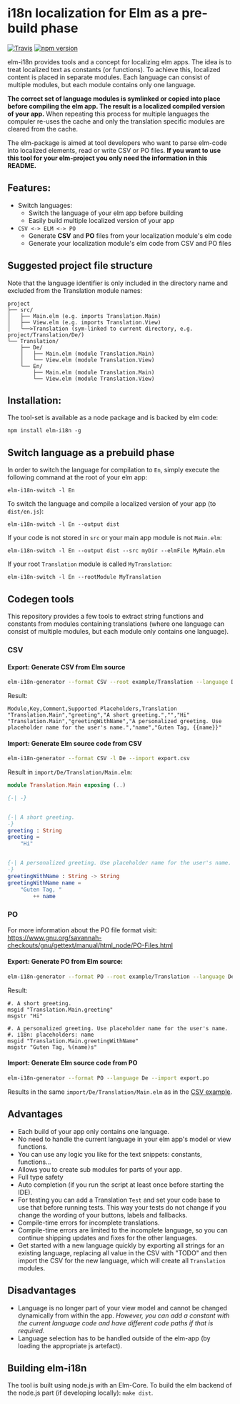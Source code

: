 # i18n localization for Elm as a pre-build phase

[![Travis](https://travis-ci.org/iosphere/elm-i18n.svg?branch=master)](https://travis-ci.org/iosphere/elm-i18n)
[![npm version](https://badge.fury.io/js/elm-i18n.svg)](https://badge.fury.io/js/elm-i18n)

elm-i18n provides tools and a concept for localizing elm apps. The idea is to
treat localized text as constants (or functions). To achieve this, localized
content is placed in separate modules. Each language can consist of
multiple modules, but each module contains only one language.

**The correct set of language modules is symlinked or copied into place before
compiling the elm app. The result is a localized compiled version of your app.**
When repeating this process for multiple languages the compuler re-uses the
cache and only the translation specific modules are cleared from the cache.

The elm-package is aimed at tool developers who want to parse elm-code into
localized elements, read or write CSV or PO files. **If you want to use this
tool for your elm-project you only need the information in this README.**

## Features:

* Switch languages:
    * Switch the language of your elm app before building
    * Easily build multiple localized version of your app
*   `CSV <-> ELM <-> PO`
    * Generate **CSV** and **PO** files from your localization module's elm code
    * Generate your localization module's elm code from CSV and PO files



## Suggested project file structure

Note that the language identifier is only included in the directory name and
excluded from the Translation module names:

```
project
├── src/
│   ├── Main.elm (e.g. imports Translation.Main)
│   ├── View.elm (e.g. imports Translation.View)
│   └──>Translation (sym-linked to current directory, e.g. project/Translation/De/)
└── Translation/
    ├── De/
    │   ├── Main.elm (module Translation.Main)
    │   └── View.elm (module Translation.View)
    └── En/
        ├── Main.elm (module Translation.Main)
        └── View.elm (module Translation.View)
```

## Installation:

The tool-set is available as a node package and is backed by elm code:

`npm install elm-i18n -g`

## Switch language as a prebuild phase

In order to switch the language for compilation to `En`, simply execute the
following command at the root of your elm app:

`elm-i18n-switch -l En`

To switch the language and compile a localized version of your app (to `dist/en.js`):

`elm-i18n-switch -l En --output dist`

If your code is not stored in `src` or your main app module is not `Main.elm`:

`elm-i18n-switch -l En --output dist --src myDir --elmFile MyMain.elm`

If your root `Translation` module is called `MyTranslation`:

`elm-i18n-switch -l En --rootModule MyTranslation`


## Codegen tools

This repository provides a few tools to extract string functions and constants
from modules containing translations (where one language can consist of multiple
modules, but each module only contains one language).

### CSV

#### Export: Generate CSV from Elm source

```bash
elm-i18n-generator --format CSV --root example/Translation --language De --export
```

Result:

```csv
Module,Key,Comment,Supported Placeholders,Translation
"Translation.Main","greeting","A short greeting.","","Hi"
"Translation.Main","greetingWithName","A personalized greeting. Use placeholder name for the user's name.","name","Guten Tag, {{name}}"
```

#### Import: Generate Elm source code from CSV

```bash
elm-i18n-generator --format CSV -l De --import export.csv
```

Result in `import/De/Translation/Main.elm`:

```elm
module Translation.Main exposing (..)

{-| -}


{-| A short greeting.
-}
greeting : String
greeting =
    "Hi"


{-| A personalized greeting. Use placeholder name for the user's name.
-}
greetingWithName : String -> String
greetingWithName name =
    "Guten Tag, "
        ++ name
```

### PO

For more information about the PO file format visit:
https://www.gnu.org/savannah-checkouts/gnu/gettext/manual/html_node/PO-Files.html

#### Export: Generate PO from Elm source:

```bash
elm-i18n-generator --format PO --root example/Translation --language De --export
```

Result:

```po
#. A short greeting.
msgid "Translation.Main.greeting"
msgstr "Hi"

#. A personalized greeting. Use placeholder name for the user's name.
#. i18n: placeholders: name
msgid "Translation.Main.greetingWithName"
msgstr "Guten Tag, %(name)s"
```

#### Import: Generate Elm source code from PO

```bash
elm-i18n-generator --format PO --language De --import export.po
```

Results in the same `import/De/Translation/Main.elm`
as in the [CSV example](#import-generate-elm-source-code-from-csv).

## Advantages

+ Each build of your app only contains one language.
+ No need to handle the current language in your elm app's model or view functions.
+ You can use any logic you like for the text snippets: constants, functions...
+ Allows you to create sub modules for parts of your app.
+ Full type safety
+ Auto completion (if you run the script at least once before starting the IDE).
+ For testing you can add a Translation `Test` and set your code base to use
  that before running tests. This way your tests do not change if you change the
  wording of your buttons, labels and fallbacks.
+ Compile-time errors for incomplete translations.
+ Compile-time errors are limited to the incomplete language, so you can
  continue shipping updates and fixes for the other languages.
+ Get started with a new language quickly by exporting all strings for
  an existing language, replacing all value in the CSV with "TODO" and then
  import the CSV for the new language, which will create all `Translation`
  modules.

## Disadvantages

- Language is no longer part of your view model and cannot be changed dynamically from within the app.
  *However, you can add a constant with the current language code and have different code paths if that
  is required.*
- Language selection has to be handled outside of the elm-app (by loading the appropriate js artefact).

## Building elm-i18n

The tool is built using node.js with an Elm-Core.
To build the elm backend of the node.js part (if developing locally):
`make dist`.
